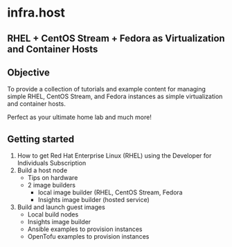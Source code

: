 # infra.host
## RHEL + CentOS Stream + Fedora as Virtualization and Container Hosts

## Objective
To provide a collection of tutorials and example content for managing simple RHEL, CentOS Stream, and Fedora instances as simple virtualization and container hosts.

Perfect as your ultimate home lab and much more!

## Getting started
1. How to get Red Hat Enterprise Linux (RHEL) using the Developer for Individuals Subscription
2. Build a host node
    - Tips on hardware
    - 2 image builders
        - local image builder (RHEL, CentOS Stream, Fedora
        - Insights image builder (hosted service)
3. Build and launch guest images
    - Local build nodes
    - Insights image builder
    - Ansible examples to provision instances
    - OpenTofu examples to provision instances

